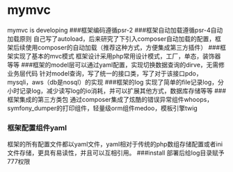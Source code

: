 # mymvc
mymvc is developing
###框架编码遵循psr-2
###框架自动加载遵循psr-4自动加载原则
自己写了autoload，后来研究了下引入composer自动加载的配置，框架后续使用composer的自动加载（推荐这种方式，方便集成第三方插件）
###框架实现了基本的mvc模式
框架设计采用php常用设计模式，工厂，单态，装饰器等等
###框架的model层可以通过yaml配置，实现切换数据查询的dirve，无需修业务层代码
针对model查询，写了统一的接口类，写了对于该接口pdo，mysqli，aws（db是nosql）的实现
###框架的log
实现了简单的file记录log，分小时记录log，减少读写log的io消耗，并可以扩展其他方式，数据库存储等等
###框架集成的第三方类包
通过composer集成了炫酷的错误异常组件whoops，symfony_dumper的打印组件，轻量级orm组件medoo，模板引擎twig
### 框架配置组件yaml
框架的所有配置文件都以yaml文件，yaml相对于传统的php数组存储配置或者ini文件存储，更具有易读性，并且可以互相引用。
###install
部署后给log目录赋予777权限
